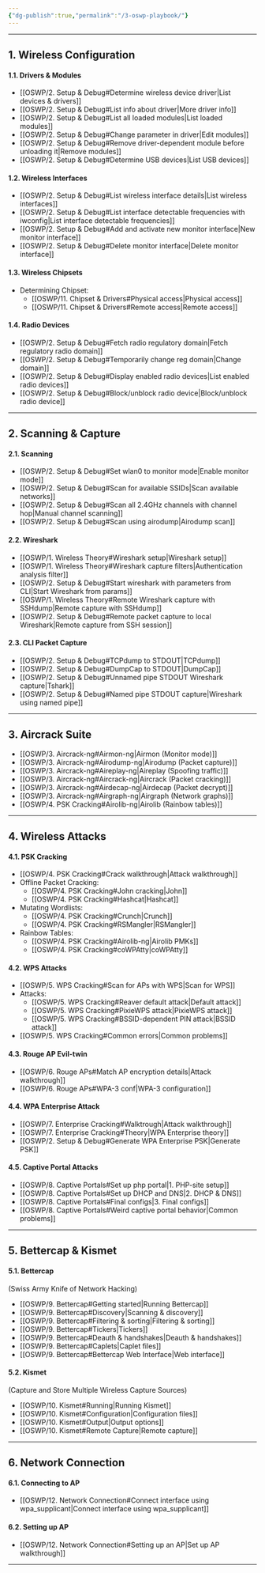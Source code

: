```yaml
---
{"dg-publish":true,"permalink":"/3-oswp-playbook/"}
---
```


-------------
## 1. Wireless Configuration

#### 1.1. Drivers & Modules
- [[OSWP/2. Setup & Debug#Determine wireless device driver\|List devices & drivers]]
- [[OSWP/2. Setup & Debug#List info about driver\|More driver info]]
- [[OSWP/2. Setup & Debug#List all loaded modules\|List loaded modules]]
- [[OSWP/2. Setup & Debug#Change parameter in driver\|Edit modules]]
- [[OSWP/2. Setup & Debug#Remove driver-dependent module before unloading it\|Remove modules]]
- [[OSWP/2. Setup & Debug#Determine USB devices\|List USB devices]]
#### 1.2. Wireless Interfaces
- [[OSWP/2. Setup & Debug#List wireless interface details\|List wireless interfaces]]
- [[OSWP/2. Setup & Debug#List interface detectable frequencies with iwconfig\|List interface detectable frequencies]]
- [[OSWP/2. Setup & Debug#Add and activate new monitor interface\|New monitor interface]]
- [[OSWP/2. Setup & Debug#Delete monitor interface\|Delete monitor interface]]
#### 1.3. Wireless Chipsets
- Determining Chipset:
	- [[OSWP/11. Chipset & Drivers#Physical access\|Physical access]]
	- [[OSWP/11. Chipset & Drivers#Remote access\|Remote access]]
#### 1.4. Radio Devices
- [[OSWP/2. Setup & Debug#Fetch radio regulatory domain\|Fetch regulatory radio domain]]
- [[OSWP/2. Setup & Debug#Temporarily change reg domain\|Change domain]]
- [[OSWP/2. Setup & Debug#Display enabled radio devices\|List enabled radio devices]]
- [[OSWP/2. Setup & Debug#Block/unblock radio device\|Block/unblock radio device]]
--------------------
## 2. Scanning & Capture

#### 2.1. Scanning
- [[OSWP/2. Setup & Debug#Set wlan0 to monitor mode\|Enable monitor mode]]
- [[OSWP/2. Setup & Debug#Scan for available SSIDs\|Scan available networks]]
- [[OSWP/2. Setup & Debug#Scan all 2.4GHz channels with channel hop\|Manual channel scanning]]
- [[OSWP/2. Setup & Debug#Scan using airodump\|Airodump scan]]
#### 2.2. Wireshark
- [[OSWP/1. Wireless Theory#Wireshark setup\|Wireshark setup]]
- [[OSWP/1. Wireless Theory#Wireshark capture filters\|Authentication analysis filter]]
- [[OSWP/2. Setup & Debug#Start wireshark with parameters from CLI\|Start Wireshark from params]]
- [[OSWP/1. Wireless Theory#Remote Wireshark capture with SSHdump\|Remote capture with SSHdump]]
- [[OSWP/2. Setup & Debug#Remote packet capture to local Wireshark\|Remote capture from SSH session]]
#### 2.3. CLI Packet Capture
- [[OSWP/2. Setup & Debug#TCPdump to STDOUT\|TCPdump]]
- [[OSWP/2. Setup & Debug#DumpCap to STDOUT\|DumpCap]]
- [[OSWP/2. Setup & Debug#Unnamed pipe STDOUT Wireshark capture\|Tshark]]
- [[OSWP/2. Setup & Debug#Named pipe STDOUT capture\|Wireshark using named pipe]]
----
## 3. Aircrack Suite

- [[OSWP/3. Aircrack-ng#Airmon-ng\|Airmon (Monitor mode)]]
- [[OSWP/3. Aircrack-ng#Airodump-ng\|Airodump (Packet capture)]]
- [[OSWP/3. Aircrack-ng#Aireplay-ng\|Aireplay (Spoofing traffic)]]
- [[OSWP/3. Aircrack-ng#Aircrack-ng\|Aircrack (Packet cracking)]]
- [[OSWP/3. Aircrack-ng#Airdecap-ng\|Airdecap (Packet decrypt)]]
- [[OSWP/3. Aircrack-ng#Airgraph-ng\|Airgraph (Network graphs)]]
- [[OSWP/4. PSK Cracking#Airolib-ng\|Airolib (Rainbow tables)]]
--------
## 4. Wireless Attacks

#### 4.1. PSK Cracking
- [[OSWP/4. PSK Cracking#Crack walkthrough\|Attack walkthrough]]
- Offline Packet Cracking:
	- [[OSWP/4. PSK Cracking#John cracking\|John]]
	- [[OSWP/4. PSK Cracking#Hashcat\|Hashcat]]
- Mutating Wordlists:
	- [[OSWP/4. PSK Cracking#Crunch\|Crunch]]
	- [[OSWP/4. PSK Cracking#RSMangler\|RSMangler]]
- Rainbow Tables:
	- [[OSWP/4. PSK Cracking#Airolib-ng\|Airolib PMKs]]
	- [[OSWP/4. PSK Cracking#coWPAtty\|coWPAtty]]
#### 4.2. WPS Attacks
- [[OSWP/5. WPS Cracking#Scan for APs with WPS\|Scan for WPS]]
- Attacks:
	- [[OSWP/5. WPS Cracking#Reaver default attack\|Default attack]]
	- [[OSWP/5. WPS Cracking#PixieWPS attack\|PixieWPS attack]]
	- [[OSWP/5. WPS Cracking#BSSID-dependent PIN attack\|BSSID attack]]
- [[OSWP/5. WPS Cracking#Common errors\|Common problems]]
#### 4.3. Rouge AP Evil-twin
- [[OSWP/6. Rouge APs#Match AP encryption details\|Attack walkthrough]]
- [[OSWP/6. Rouge APs#WPA-3 conf\|WPA-3 configuration]]
#### 4.4. WPA Enterprise Attack
- [[OSWP/7. Enterprise Cracking#Walktrough\|Attack walkthrough]]
- [[OSWP/7. Enterprise Cracking#Theory\|WPA Enterprise theory]]
- [[OSWP/2. Setup & Debug#Generate WPA Enterprise PSK\|Generate PSK]]
#### 4.5. Captive Portal Attacks
- [[OSWP/8. Captive Portals#Set up php portal\|1. PHP-site setup]]
- [[OSWP/8. Captive Portals#Set up DHCP and DNS\|2. DHCP & DNS]]
- [[OSWP/8. Captive Portals#Final configs\|3. Final configs]]
- [[OSWP/8. Captive Portals#Weird captive portal behavior\|Common problems]]
-------
## 5. Bettercap & Kismet

#### 5.1. Bettercap
(Swiss Army Knife of Network Hacking)
- [[OSWP/9. Bettercap#Getting started\|Running Bettercap]]
- [[OSWP/9. Bettercap#Discovery\|Scanning & discovery]]
- [[OSWP/9. Bettercap#Filtering & sorting\|Filtering & sorting]]
- [[OSWP/9. Bettercap#Tickers\|Tickers]]
- [[OSWP/9. Bettercap#Deauth & handshakes\|Deauth & handshakes]]
- [[OSWP/9. Bettercap#Caplets\|Caplet files]]
- [[OSWP/9. Bettercap#Bettercap Web Interface\|Web interface]]
#### 5.2. Kismet
(Capture and Store Multiple Wireless Capture Sources)
- [[OSWP/10. Kismet#Running\|Running Kismet]]
- [[OSWP/10. Kismet#Configuration\|Configuration files]]
- [[OSWP/10. Kismet#Output\|Output options]]
- [[OSWP/10. Kismet#Remote Capture\|Remote capture]]
------------------------------
## 6. Network Connection

#### 6.1. Connecting to AP
- [[OSWP/12. Network Connection#Connect interface using wpa_supplicant\|Connect interface using wpa_supplicant]]
#### 6.2. Setting up AP
- [[OSWP/12. Network Connection#Setting up an AP\|Set up AP walkthrough]]
-------------
